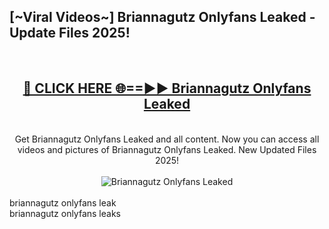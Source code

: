 <h2>[~Viral Videos~] Briannagutz Onlyfans Leaked - Update Files 2025!</h2>
<br>
<div align="center">
<h2><a href="https://betterlinks.top/A2PfLJ" rel="nofollow">🔴 CLICK HERE 🌐==►► Briannagutz Onlyfans Leaked</a></h2>
<br>
Get Briannagutz Onlyfans Leaked and all content. Now you can access all videos and pictures of Briannagutz Onlyfans Leaked. New Updated Files 2025!
<br>
<br>
<a href="https://betterlinks.top/A2PfLJ" rel="nofollow" data-target="animated-image.originalLink"><img src="https://i.ibb.co.com/WyWwxjT/player-gif2.gif" alt="Briannagutz Onlyfans Leaked" style="max-width: 100%; display: inline-block;" data-target="animated-image.originalImage"></a>
</div>
<br>
briannagutz onlyfans leak<br>
briannagutz onlyfans leaks
